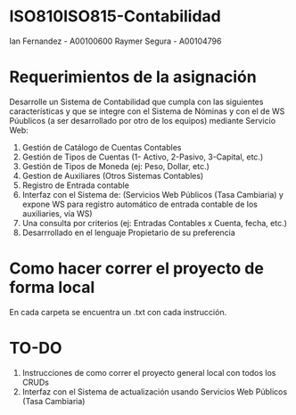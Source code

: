 # ISO810ISO815-Contabilidad

Ian Fernandez - A00100600
Raymer Segura - A00104796

# Requerimientos de la asignación

Desarrolle un Sistema de Contabilidad que cumpla con las siguientes características y que se integre con el Sistema de Nóminas y con el de WS Púublicos (a ser desarrollado por otro de los equipos) mediante Servicio Web:

1. Gestión de Catálogo de Cuentas Contables
2. Gestión de Tipos de Cuentas (1- Activo, 2-Pasivo, 3-Capital, etc.)
3. Gestión de Tipos de Moneda (ej: Peso, Dollar, etc.)
4. Gestion de Auxiliares (Otros Sistemas Contables)
5. Registro de Entrada contable  
6. Interfaz con el Sistema de: (Servicios Web Públicos (Tasa Cambiaria) y expone WS para registro automático de entrada contable de los auxiliaries, vía WS)
7. Una consulta por criterios (ej: Entradas Contables x Cuenta, fecha, etc.)
8. Desarrrollado en el lenguaje Propietario de su preferencia

# Como hacer correr el proyecto de forma local

En cada carpeta se encuentra un .txt con cada instrucción.

# TO-DO

1. Instrucciones de como correr el proyecto general local con todos los CRUDs
2. Interfaz con el Sistema de actualización usando Servicios Web Públicos (Tasa Cambiaria)